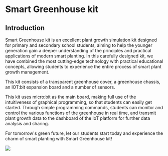 ﻿---
sidebar_position: 1
sidebar_label: Product Introduction
---

# Smart Greenhouse kit

## Introduction

Smart Greenhouse kit is an excellent plant growth simulation kit designed for primary and secondary school students, aiming to help the younger generation gain a deeper understanding of the principles and practical applications of modern smart planting. In this carefully designed kit, we have combined the most cutting-edge technology with practical educational concepts, allowing students to experience the entire process of smart plant growth management.

This kit consists of a transparent greenhouse cover, a greenhouse chassis, an IOT:bit expansion board and a number of sensors.

This kit uses micro:bit as the main board, making full use of the intuitiveness of graphical programming, so that students can easily get started. Through simple programming commands, students can monitor and control the various functions of the greenhouse in real time, and transmit plant growth data to the dashboard of the IoT platform for further data analysis and sharing.

For tomorrow's green future, let our students start today and experience the charm of smart planting with Smart Greenhouse kit!

![](https://wiki-media-ef.oss-cn-hongkong.aliyuncs.com/docs/microbit/wisdom-life/microbit-smart-greenhouse-kit/images/microbit-smart-greenhouse-kit-index.png)


